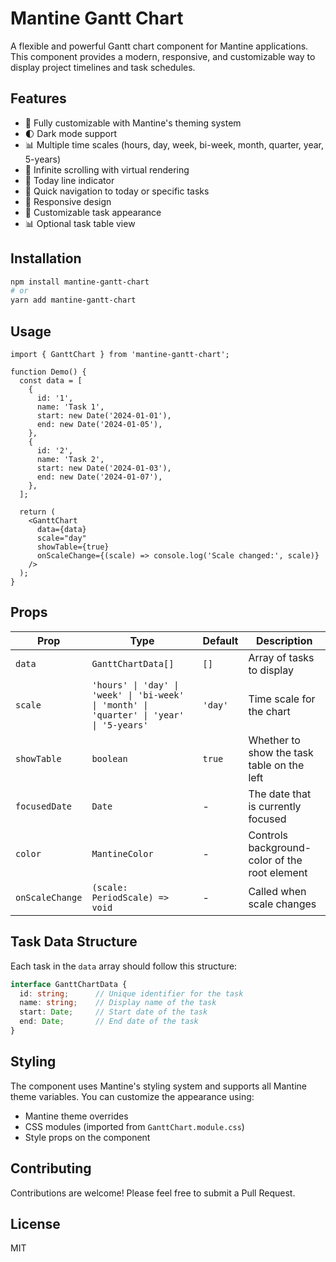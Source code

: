 # Mantine Gantt Chart

A flexible and powerful Gantt chart component for Mantine applications. This component provides a modern, responsive, and customizable way to display project timelines and task schedules.

## Features

* 🎨 Fully customizable with Mantine's theming system
* 🌓 Dark mode support
* 📊 Multiple time scales (hours, day, week, bi-week, month, quarter, year, 5-years)
* 🔄 Infinite scrolling with virtual rendering
* 📅 Today line indicator
* 🎯 Quick navigation to today or specific tasks
* 📱 Responsive design
* 🎨 Customizable task appearance
* 📊 Optional task table view

## Installation

```bash
npm install mantine-gantt-chart
# or
yarn add mantine-gantt-chart
```

## Usage

```tsx
import { GanttChart } from 'mantine-gantt-chart';

function Demo() {
  const data = [
    {
      id: '1',
      name: 'Task 1',
      start: new Date('2024-01-01'),
      end: new Date('2024-01-05'),
    },
    {
      id: '2',
      name: 'Task 2',
      start: new Date('2024-01-03'),
      end: new Date('2024-01-07'),
    },
  ];

  return (
    <GanttChart
      data={data}
      scale="day"
      showTable={true}
      onScaleChange={(scale) => console.log('Scale changed:', scale)}
    />
  );
}
```

## Props

| Prop | Type | Default | Description |
|------|------|---------|-------------|
| `data` | `GanttChartData[]` | `[]` | Array of tasks to display |
| `scale` | `'hours' \| 'day' \| 'week' \| 'bi-week' \| 'month' \| 'quarter' \| 'year' \| '5-years'` | `'day'` | Time scale for the chart |
| `showTable` | `boolean` | `true` | Whether to show the task table on the left |
| `focusedDate` | `Date` | - | The date that is currently focused |
| `color` | `MantineColor` | - | Controls background-color of the root element |
| `onScaleChange` | `(scale: PeriodScale) => void` | - | Called when scale changes |

## Task Data Structure

Each task in the `data` array should follow this structure:

```typescript
interface GanttChartData {
  id: string;      // Unique identifier for the task
  name: string;    // Display name of the task
  start: Date;     // Start date of the task
  end: Date;       // End date of the task
}
```

## Styling

The component uses Mantine's styling system and supports all Mantine theme variables. You can customize the appearance using:

* Mantine theme overrides
* CSS modules (imported from `GanttChart.module.css`)
* Style props on the component

## Contributing

Contributions are welcome! Please feel free to submit a Pull Request.

## License

MIT
